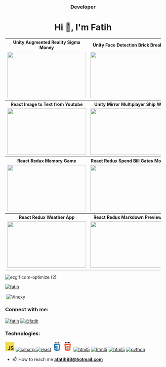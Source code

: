 <h3 align="center">Developer</h3>
<h1 align="center">Hi 👋, I'm Fatih</h1>

<table style="width:100%">
  
  <tr>
    <th>Unity Augmented Reality Sigma Money</th>
    <th>Unity Face Detection Brick Breaker</th>
    <th>Unity Flintstones Platform Game</th>
  </tr>
  
  <tr>
    <td><img  src="https://user-images.githubusercontent.com/85889196/223253108-0a27dfe7-93d0-49ea-9e5d-7ec5ae720ad7.gif" width="255" height="150"/></td>
    <td><img  src="https://user-images.githubusercontent.com/85889196/222722464-c3a2e36f-d605-4185-9204-66396bde28a6.gif" width="255" height="150"/></td>
    <td><img  src="https://user-images.githubusercontent.com/85889196/227111115-cb79bf63-a596-4d45-ac3f-498dfcf5b405.gif" width="255" height="150"/></td>
  </tr>
  
   
  <tr>
    <th>React Image to Text from Youtube</th>
    <th>Unity Mirror Multiplayer Ship War</th>
    <th>React Redux Typing Speed App</th>
  </tr>
  
  <tr>
    <td><img  src="https://user-images.githubusercontent.com/85889196/227568031-144852fd-c115-4f9d-87de-a8e89f1ed85c.gif" width="255" height="150"/></td>
    <td><img  src="https://user-images.githubusercontent.com/85889196/227571149-52620a0a-0cff-4be1-9515-76e65b897e49.gif" width="255" height="150"/></td>
    <td><img  src="https://user-images.githubusercontent.com/85889196/227572507-fe5c750c-b7fc-40d7-af42-4a05f4260317.gif" width="255" height="150"/></td>
  </tr>
  
  
  <tr>
    <th>React Redux Memory Game</th>
    <th>React Redux Spend Bill Gates Money</th>
    <th>React Redux Notes App</th>
  </tr>
  
  <tr>
    <td><img  src="https://user-images.githubusercontent.com/85889196/227575023-d21141b9-8f15-40ba-82ef-f490b2a3f6d8.gif" width="255" height="150"/></td>
    <td><img  src="https://user-images.githubusercontent.com/85889196/227575779-1cea1176-4ba0-463c-b944-46d7b772e883.gif" width="255" height="150"/></td>
    <td><img  src="https://user-images.githubusercontent.com/85889196/227576877-0464f392-493a-42bf-b200-250c8dc2a7a5.gif" width="255" height="150"/></td>
  </tr>
  
  <tr>
    <th>React Redux Weather App</th>
    <th>React Redux Markdown Previewer</th>
    <th>React Redux Coivd-19 All Countries</th>
  </tr>
  
  <tr>
    <td><img  src="https://user-images.githubusercontent.com/85889196/227577551-0410e140-616f-431c-a806-e785e84b7ff4.gif" width="255" height="150"/></td>
    <td><img  src="https://user-images.githubusercontent.com/85889196/227578603-d1674a3b-5d95-4f61-a240-8c5272507a90.gif" width="255" height="150"/></td>
    <td><img  src="https://user-images.githubusercontent.com/85889196/227579516-a395e918-7a52-4c22-ba98-c78c6592be46.gif" width="255" height="150"/></td>
  </tr>
  
  
  
</table>


![ezgif com-optimize (2)](https://user-images.githubusercontent.com/85889196/227758452-9d2c9cdb-eaa9-4e6f-be96-a0942174a8ca.gif)


<p align="left"> <a href="https://github.com/ryo-ma/github-profile-trophy"><img src="https://github-profile-trophy.vercel.app/?username=vinexy&row=1" alt="fatih" /></a> </p>

<p>&nbsp;<img align="center" src="https://github-readme-stats.vercel.app/api?username=vinexy&show_icons=true&theme=buefy&locale=en&count_private=true&hide=issues" alt="Vinexy" width="50%" /></p>


<h3 align="left">Connect with me:</h3>
<p align="left">
<a href="https://www.linkedin.com/in/vinex/" target="_blank"><img align="center" src="https://play-lh.googleusercontent.com/kMofEFLjobZy_bCuaiDogzBcUT-dz3BBbOrIEjJ-hqOabjK8ieuevGe6wlTD15QzOqw" alt="fatih" height="30" width="30" /></a>
<a href="https://medium.com/@Vinexx" target="_blank"><img align="center" src="https://icon-library.com/images/medium-icon/medium-icon-21.jpg" alt="@fatih" height="30" width="30" /></a>
</p>
<h3 align="left">Technologies:</h3>
<p align="left">
<a href="https://developer.mozilla.org/en-US/docs/Web/JavaScript" target="_blank"> <img src="https://raw.githubusercontent.com/devicons/devicon/master/icons/javascript/javascript-original.svg" alt="javascript" width="30" height="30"/></a>
<a href="https://docs.microsoft.com/en-us/dotnet/csharp/" target="_blank"> <img src="https://seeklogo.com/images/C/c-sharp-c-logo-02F17714BA-seeklogo.com.png" alt="csharp" width="27" height="30"/> </a>
<a href="https://reactjs.org/" target="_blank"> <img src="https://upload.wikimedia.org/wikipedia/commons/thumb/4/47/React.svg/1200px-React.svg.png" alt="react" width="33" height="30"/></a>
<a href="https://www.w3schools.com/css/" target="_blank"> <img src="https://raw.githubusercontent.com/devicons/devicon/master/icons/css3/css3-original-wordmark.svg" alt="css3" width="30" height="30"/></a>
<a href="https://www.w3.org/html/" target="_blank"> <img src="https://raw.githubusercontent.com/devicons/devicon/master/icons/html5/html5-original-wordmark.svg" alt="html5" width="30" height="30"/></a>
<a href="https://docs.unity3d.com/Manual/index.html" target="_blank"> <img src="https://encrypted-tbn0.gstatic.com/images?q=tbn:ANd9GcQ7FkT1SQek5K_AdBthTowtrvu8MkCp2_qtYg&usqp=CAU" alt="html5" width="30" height="30"/></a>
<a href="https://docs.soliditylang.org/en/v0.8.17/" target="_blank"> <img src="https://ih1.redbubble.net/image.525157175.0839/flat,750x,075,f-pad,750x1000,f8f8f8.jpg" alt="html5" width="30" height="30"/></a>
<a href="https://ethereum.org/en/developers/docs/" target="_blank"> <img src="https://p.kindpng.com/picc/s/124-1245795_ethereum-logo-ethereum-eth-hd-png-download.png" alt="html5" width="30" height="30"/></a>
<a href="https://www.python.org" target="_blank"> <img src="https://logos-world.net/wp-content/uploads/2021/10/Python-Symbol.png" alt="python" width="30" height="30"/></a>

</p>

- 📫 How to reach me **afatih98@hotmail.com**




